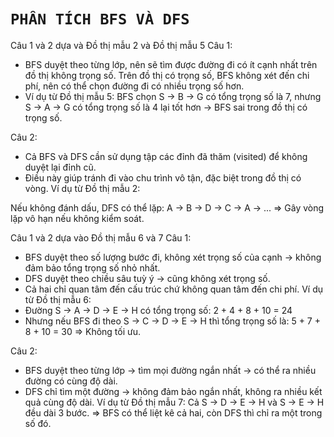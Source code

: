 # **`PHÂN TÍCH BFS VÀ DFS`**
Câu 1 và 2 dựa và Đồ thị mẫu 2 và Đồ thị mẫu 5
Câu 1:
-  BFS duyệt theo từng lớp, nên sẽ tìm được đường đi có ít cạnh nhất trên đồ thị không trọng số.
Trên đồ thị có trọng số, BFS không xét đến chi phí, nên có thể chọn đường đi có nhiều trọng số hơn.
-  Ví dụ từ Đồ thị mẫu 5:
BFS chọn S -> B -> G có tổng trọng số là 7, nhưng S -> A -> G có tổng trọng số là 4 lại tốt hơn -> BFS sai trong đồ thị có trọng số.

Câu 2:
-  Cả BFS và DFS cần sử dụng tập các đỉnh đã thăm (visited) để không duyệt lại đỉnh cũ.
-  Điều này giúp tránh đi vào chu trình vô tận, đặc biệt trong đồ thị có vòng.
Ví dụ từ Đồ thị mẫu 2:

Nếu không đánh dấu, DFS có thể lặp: A -> B -> D -> C -> A -> ...
=> Gây vòng lặp vô hạn nếu không kiểm soát.

Câu 1 và 2 dựa vào Đồ thị mẫu 6 và 7
Câu 1:
-  BFS duyệt theo số lượng bước đi, không xét trọng số của cạnh → không đảm bảo tổng trọng số nhỏ nhất.
-  DFS duyệt theo chiều sâu tuỳ ý → cũng không xét trọng số.
-  Cả hai chỉ quan tâm đến cấu trúc chứ không quan tâm đến chi phí.
Ví dụ từ Đồ thị mẫu 6:
-  Đường S -> A -> D -> E -> H có tổng trọng số: 2 + 4 + 8 + 10 = 24
-  Nhưng nếu BFS đi theo S → C → D → E → H thì tổng trọng số là: 5 + 7 + 8 + 10 = 30
=> Không tối ưu.

Câu 2:
-  BFS duyệt theo từng lớp -> tìm mọi đường ngắn nhất -> có thể ra nhiều đường có cùng độ dài.
-  DFS chỉ tìm một đường -> không đảm bảo ngắn nhất, không ra nhiều kết quả cùng độ dài.
Ví dụ từ Đồ thị mẫu 7:
Cả S → D → E → H và S → E → H đều dài 3 bước.
=> BFS có thể liệt kê cả hai, còn DFS thì chỉ ra một trong số đó.
